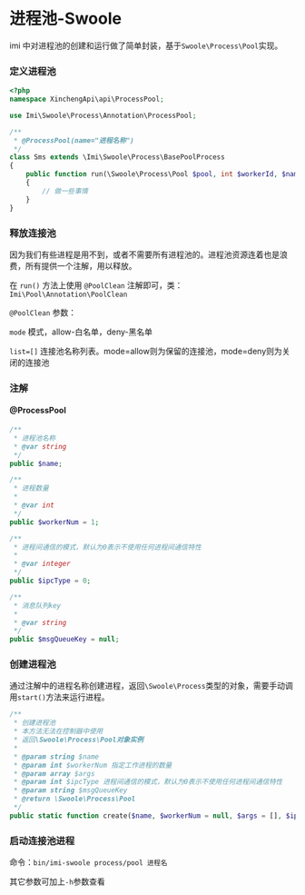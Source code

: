 # 进程池-Swoole

imi 中对进程池的创建和运行做了简单封装，基于`Swoole\Process\Pool`实现。

### 定义进程池

```php
<?php
namespace XinchengApi\api\ProcessPool;

use Imi\Swoole\Process\Annotation\ProcessPool;

/**
 * @ProcessPool(name="进程名称")
 */
class Sms extends \Imi\Swoole\Process\BasePoolProcess
{
	public function run(\Swoole\Process\Pool $pool, int $workerId, $name, $workerNum, $args, $ipcType, $msgQueueKey)
	{
	    // 做一些事情
	}
}
```

### 释放连接池

因为我们有些进程是用不到，或者不需要所有进程池的。进程池资源连着也是浪费，所有提供一个注解，用以释放。

在 `run()` 方法上使用 `@PoolClean` 注解即可，类：`Imi\Pool\Annotation\PoolClean`

`@PoolClean` 参数：

`mode` 模式，allow-白名单，deny-黑名单

`list=[]` 连接池名称列表。mode=allow则为保留的连接池，mode=deny则为关闭的连接池

### 注解

#### @ProcessPool

```php
/**
 * 进程池名称
 * @var string
 */
public $name;

/**
 * 进程数量
 *
 * @var int
 */
public $workerNum = 1;

/**
 * 进程间通信的模式，默认为0表示不使用任何进程间通信特性
 *
 * @var integer
 */
public $ipcType = 0;

/**
 * 消息队列key
 *
 * @var string
 */
public $msgQueueKey = null;
```

### 创建进程池

通过注解中的进程名称创建进程，返回`\Swoole\Process`类型的对象，需要手动调用`start()`方法来运行进程。

```php
/**
 * 创建进程池
 * 本方法无法在控制器中使用
 * 返回\Swoole\Process\Pool对象实例
 * 
 * @param string $name
 * @param int $workerNum 指定工作进程的数量
 * @param array $args
 * @param int $ipcType 进程间通信的模式，默认为0表示不使用任何进程间通信特性
 * @param string $msgQueueKey
 * @return \Swoole\Process\Pool
 */
public static function create($name, $workerNum = null, $args = [], $ipcType = 0, $msgQueueKey = null): \Swoole\Process\Pool
```

### 启动连接池进程

命令：`bin/imi-swoole process/pool 进程名`

其它参数可加上`-h`参数查看
